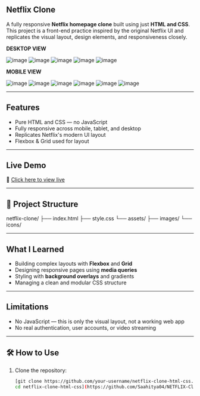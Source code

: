 ## Netflix Clone

A fully responsive **Netflix homepage clone** built using just **HTML and CSS**. This project is a front-end practice inspired by the original Netflix UI and replicates the visual layout, design elements, and responsiveness closely.

**DESKTOP VIEW**

![image](https://github.com/user-attachments/assets/42435e76-9258-441c-b0fa-18a0afb838ad)
![image](https://github.com/user-attachments/assets/189d5281-48b8-493a-baed-4b88dbee55cf)
![image](https://github.com/user-attachments/assets/2f0745f5-85dd-489e-86d2-6eb084188174)
![image](https://github.com/user-attachments/assets/2fef407e-3a89-473e-8382-908553a78b60)
![image](https://github.com/user-attachments/assets/07963a5b-b36d-477c-a221-e47b840137a0)

**MOBILE VIEW**

![image](https://github.com/user-attachments/assets/84c36297-365b-42eb-8cd6-0729eed0073f)
![image](https://github.com/user-attachments/assets/eeabc996-b27d-4533-92a4-95b18c9e5172)
![image](https://github.com/user-attachments/assets/a3664d3a-2519-49a9-881a-979bbf4fb5d3)
![image](https://github.com/user-attachments/assets/001d26b5-2370-451b-bc07-372c26fa7642)
![image](https://github.com/user-attachments/assets/bca298a4-050f-4acf-8116-b3981c0b17d4)
![image](https://github.com/user-attachments/assets/13830a8c-6a70-420c-8a26-f6914a8d63ad)

---

## Features

- Pure HTML and CSS — no JavaScript
- Fully responsive across mobile, tablet, and desktop
- Replicates Netflix's modern UI layout
- Flexbox & Grid used for layout

---

## Live Demo

🔗 [Click here to view live](https://saahitya04.github.io/NETFLIX-Clone-project/)  

---

## 📁 Project Structure

netflix-clone/
├── index.html
├── style.css
└── assets/
├── images/
└── icons/

---

## What I Learned

- Building complex layouts with **Flexbox** and **Grid**
- Designing responsive pages using **media queries**
- Styling with **background overlays** and gradients
- Managing a clean and modular CSS structure

---

## Limitations

- No JavaScript — this is only the visual layout, not a working web app
- No real authentication, user accounts, or video streaming

---

## 🛠️ How to Use

1. Clone the repository:
   ```bash
   [git clone https://github.com/your-username/netflix-clone-html-css.git
   cd netflix-clone-html-css](https://github.com/Saahitya04/NETFLIX-Clone-project.git)

